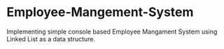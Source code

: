 # Employee-Mangement-System
Implementing simple console based Employee Mangament System using Linked List as a data structure.
